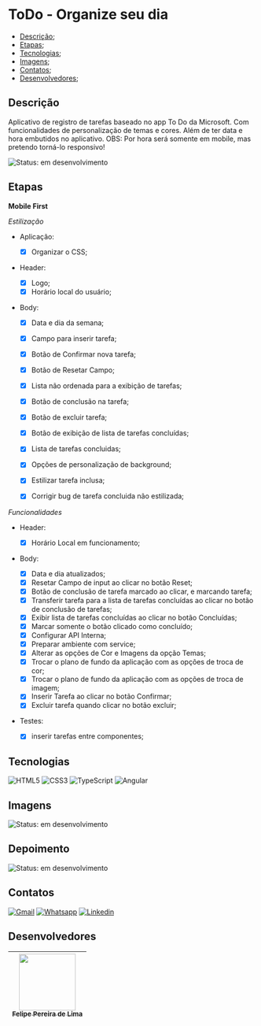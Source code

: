# ToDo - Organize seu dia

- [Descrição](#descrição);
- [Etapas](#etapas);
- [Tecnologias](#tecnologias);
- [Imagens](#imagens);
- [Contatos](#contatos);
- [Desenvolvedores](#desenvolvedores);

## Descrição 

Aplicativo de registro de tarefas baseado no app To Do da Microsoft. Com funcionalidades de personalização de temas e cores. Além de ter data e hora embutidos no aplicativo.
OBS: Por hora será somente em mobile, mas pretendo torná-lo responsivo!

![Status: em desenvolvimento](https://img.shields.io/badge/STATUS-Em%20desenvolvimento-blue)

## Etapas

**Mobile First**

*Estilização*

  - Aplicação:

    - [x] Organizar o CSS;

  - Header:

    - [x] Logo;
    - [x] Horário local do usuário;

  - Body:
     - [x] Data e dia da semana;
     - [x] Campo para inserir tarefa;
     - [x] Botão de Confirmar nova tarefa;
     - [x] Botão de Resetar Campo;
     - [x] Lista não ordenada para a exibição de tarefas;
     - [x] Botão de conclusão na tarefa;
     - [x] Botão de excluir tarefa;
     - [x] Botão de exibição de lista de tarefas concluídas;
     - [x] Lista de tarefas concluidas;
     - [x] Opções de personalização de background;
     - [x] Estilizar tarefa inclusa;
     - [x] Corrigir bug de tarefa concluida não estilizada;
    

*Funcionalidades*

  - Header:
    
    - [x] Horário Local em funcionamento;
    
  - Body: 
  
    - [x] Data e dia atualizados;
    - [x] Resetar Campo de input ao clicar no botão Reset;
    - [x] Botão de conclusão de tarefa marcado ao clicar, e marcando tarefa;
    - [x] Transferir tarefa para a lista de tarefas concluídas ao clicar no botão de conclusão de tarefas;
    - [x] Exibir lista de tarefas concluídas ao clicar no botão Concluídas;
    - [x] Marcar somente o botão clicado como concluído;
    - [x] Configurar API Interna;
    - [x] Preparar ambiente com service;
    - [x] Alterar as opções de Cor e Imagens da opção Temas;
    - [x] Trocar o plano de fundo da aplicação com as opções de troca de cor;
    - [x] Trocar o plano de fundo da aplicação com as opções de troca de imagem;
    - [x] Inserir Tarefa ao clicar no botão Confirmar;
    - [x] Excluir tarefa quando clicar no botão excluir;
    
  - Testes:
    
    - [x] inserir tarefas entre componentes;

  
    
## Tecnologias

![HTML5](https://img.shields.io/badge/html5-%23E34F26.svg?style=for-the-badge&logo=html5&logoColor=white) ![CSS3](https://img.shields.io/badge/css3-%231572B6.svg?style=for-the-badge&logo=css3&logoColor=white) ![TypeScript](https://img.shields.io/badge/TypeScript-007ACC?style=for-the-badge&logo=typescript&logoColor=white) ![Angular](https://img.shields.io/badge/Angular-DD0031?style=for-the-badge&logo=angular&logoColor=white) 

## Imagens

![Status: em desenvolvimento](https://img.shields.io/badge/STATUS-Em%20desenvolvimento-blue)

## Depoimento 

![Status: em desenvolvimento](https://img.shields.io/badge/STATUS-Em%20desenvolvimento-blue)

## Contatos

<a href="mailto:felipe.lima0160@gmail.com">![Gmail](https://img.shields.io/badge/Gmail-D14836?style=for-the-badge&logo=gmail&logoColor=white)</a>  <a href="https://wa.me/5521979926096">![Whatsapp](https://img.shields.io/badge/WhatsApp-25D366?style=for-the-badge&logo=whatsapp&logoColor=white)</a>  <a href="https://www.linkedin.com/in/felipe-lima01/">![Linkedin](https://img.shields.io/badge/LinkedIn-0077B5?style=for-the-badge&logo=linkedin&logoColor=white)</a> 

## Desenvolvedores

| [<img src="https://avatars.githubusercontent.com/u/102830741?s=400&u=eb0ed821d5deeaaac9a910f737ce38ddfda2f3a9&v=4" width=115><br><sub>Felipe Pereira de Lima</sub>](https://github.com/LipePLima) 
| :---: |
